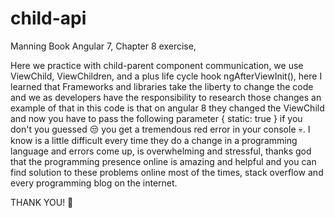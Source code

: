 # child-api
Manning Book Angular 7, Chapter 8 exercise,

Here we practice with child-parent component communication, we use ViewChild, ViewChildren, and a plus life cycle hook ngAfterViewInit(), here I learned that Frameworks and libraries take the liberty to change the code and we as developers have the responsibility to research those changes an example of that in this code is that on angular 8 they changed the ViewChild and now you have to pass the following parameter { static: true } if you don't you guessed 😒 you get a tremendous red error in your console 💀. I know is a little difficult  every time they do a change in a programming language and errors come up, is overwhelming and stressful, thanks god that the programming presence online is amazing and helpful and you can find solution to these problems online most of the times, stack overflow and every programming blog on the internet.

THANK YOU! 💖
